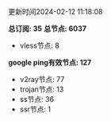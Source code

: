 更新时间2024-02-12 11:18:08

**总订阅: 35**
**总节点: 6037**
- vless节点: 8

**google ping有效节点: 127**
- v2ray节点: 77
- trojan节点: 13
- ss节点: 36
- ssr节点: 1
